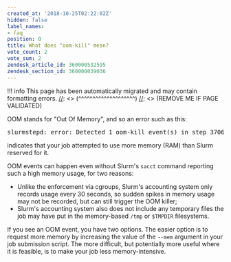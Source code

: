 ```yaml
---
created_at: '2018-10-25T02:22:02Z'
hidden: false
label_names:
- faq
position: 0
title: What does "oom-kill" mean?
vote_count: 2
vote_sum: 2
zendesk_article_id: 360000532595
zendesk_section_id: 360000039036
---
```




[//]: <> (REMOVE ME IF PAGE VALIDATED)
[//]: <> (vvvvvvvvvvvvvvvvvvvv)
!!! info
    This page has been automatically migrated and may contain formatting errors.
[//]: <> (^^^^^^^^^^^^^^^^^^^^)
[//]: <> (REMOVE ME IF PAGE VALIDATED)

<p>OOM stands for "Out Of Memory", and so an error such as this:</p>
<pre>slurmstepd: error: Detected 1 oom-kill event(s) in step 370626.batch cgroup</pre>
<p>indicates that your job attempted to use more memory (RAM) than Slurm reserved for it.  </p>
<p>OOM events can happen even without Slurm's <code>sacct</code> command reporting such a high memory usage, for two reasons:</p>
<ul>
<li>Unlike the enforcement via cgroups, Slurm's accounting system only records usage every 30 seconds, so sudden spikes in memory usage may not be recorded, but can still trigger the OOM killer;</li>
<li>Slurm's accounting system also does not include any temporary files the job may have put in the memory-based <code>/tmp</code> or <code>$TMPDIR</code> filesystems.</li>
</ul>
<p>If you see an OOM event, you have two options. The easier option is to request more memory by increasing the value of the <code>--mem</code> argument in your job submission script. The more difficult, but potentially more useful where it is feasible, is to make your job less memory-intensive.</p>